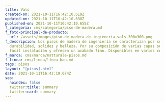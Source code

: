 ```yaml
---
title: Vals
created-on: 2021-10-11T16:42:10.619Z
updated-on: 2021-10-11T16:42:10.638Z
published-on: 2021-10-11T16:42:10.655Z
f_categoria: cms/categoria/piso-de-madera.md
f_foto-principal-de-producto:
  url: /assets/images/piso-de-madera-de-ingieneria-vals-300x300.png
f_descripcion: Los pisos de madera de ingeniería se caracterizan por su
  durabilidad, solidez y belleza. Por su composición de varias capas son de
  fácil instalación y ofrecen un acabado fino. Disponibles en varios colores.
f_marca: cms/marca/natturale-pisos.md
f_linea: cms/linea/línea-bau.md
tags: pisos
layout: "[pisos].html"
date: 2021-10-11T16:42:10.674Z
seo:
  noindex: false
  twitter:title: summary
  twitter:card: summary
---
```


